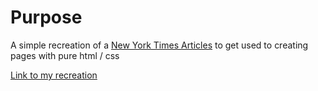 # Purpose

A simple recreation of a [New York Times Articles](https://www.nytimes.com/2014/03/18/science/space/detection-of-waves-in-space-buttresses-landmark-theory-of-big-bang.html?_r=0) to get used to creating pages with pure html / css

[Link to my recreation]()
